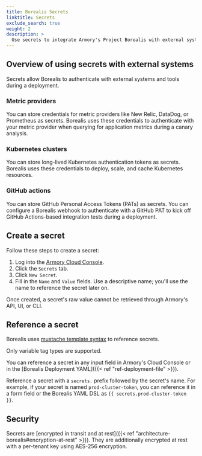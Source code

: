 ```yaml
---
title: Borealis Secrets
linktitle: Secrets
exclude_search: true
weight: 2
description: >
  Use secrets to integrate Armory's Project Borealis with external systems and tools.
---
```


## Overview of using secrets with external systems

Secrets allow Borealis to authenticate with external systems and tools during a deployment.

### Metric providers

You can store credentials for metric providers like New Relic, DataDog, or Prometheus as secrets.
Borealis uses these credentials to authenticate with your metric provider when querying for application metrics during a canary analysis.

### Kubernetes clusters

You can store long-lived Kubernetes authentication tokens as secrets.
Borealis uses these credentials to deploy, scale, and cache Kubernetes resources.

### GitHub actions

You can store GitHub Personal Access Tokens (PATs) as secrets.
You can configure a Borealis webhook to authenticate with a GitHub PAT to kick off GitHub Actions-based integration tests during a deployment.

## Create a secret

Follow these steps to create a secret:

1. Log into the [Armory Cloud Console](https://console.cloud.armory.io).
2. Click the `Secrets` tab.
3. Click `New Secret`.
4. Fill in the `Name` and `Value` fields. Use a descriptive name; you'll use the name to reference the secret later on.

Once created, a secret's raw value cannot be retrieved through Armory's API, UI, or CLI.

## Reference a secret

Borealis uses [mustache template syntax](https://mustache.github.io/mustache.5.html) to reference secrets.

Only variable tag types are supported.

You can reference a secret in any input field in Armory's Cloud Console or in the [Borealis Deployment YAML]({{< ref "ref-deployment-file" >}}).

Reference a secret with a `secrets.` prefix followed by the secret's name.
For example, if your secret is named `prod-cluster-token`, you can reference it in a form field or the Borealis YAML DSL
as `{{ secrets.prod-cluster-token }}`.

## Security

Secrets are [encrypted in transit and at rest]({{< ref "architecture-borealis#encryption-at-rest" >}}). They are additionally encrypted at rest with a per-tenant key using AES-256 encryption.